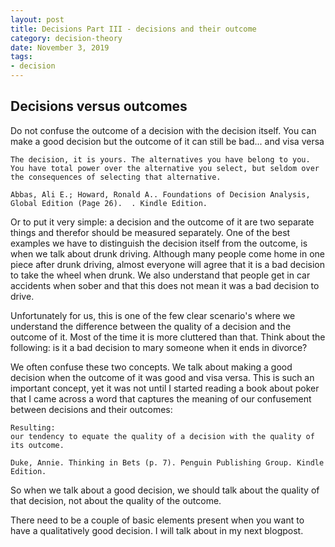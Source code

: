 ```yaml
---
layout: post
title: Decisions Part III - decisions and their outcome
category: decision-theory
date: November 3, 2019
tags:
- decision
---
```


## Decisions versus outcomes

Do not confuse the outcome of a decision with the decision itself.
You can make a good decision but the outcome of it can still be bad... and visa versa

```
The decision, it is yours. The alternatives you have belong to you. You have total power over the alternative you select, but seldom over the consequences of selecting that alternative.

Abbas, Ali E.; Howard, Ronald A.. Foundations of Decision Analysis, Global Edition (Page 26).  . Kindle Edition. 
```

Or to put it very simple: a decision and the outcome of it are two separate things and therefor should be measured separately.
One of the best examples we have to distinguish the decision itself from the outcome, is when we talk about drunk driving. Although many people come home in one piece after drunk driving, almost everyone will agree that it is a bad decision to take the wheel when drunk. We also understand that people get in car accidents when sober and that this does not mean it was a bad decision to drive.

Unfortunately for us, this is one of the few clear scenario's where we understand the difference between the quality of a decision and the outcome of it. Most of the time it is more cluttered than that. Think about the following: is it a bad decision to mary someone when it ends in divorce?

We often confuse these two concepts. We talk about making a good decision when the outcome of it was good and visa versa. This is such an important concept, yet it was not until I started reading a book about poker that I came across a word that captures the meaning of our confusement between decisions and their outcomes:

```
Resulting:
our tendency to equate the quality of a decision with the quality of its outcome.

Duke, Annie. Thinking in Bets (p. 7). Penguin Publishing Group. Kindle Edition. 
```

So when we talk about a good decision, we should talk about the quality of that decision, not about the quality of the outcome.

There need to be a couple of basic elements present when you want to have a qualitatively good decision. I will talk about in my next blogpost.